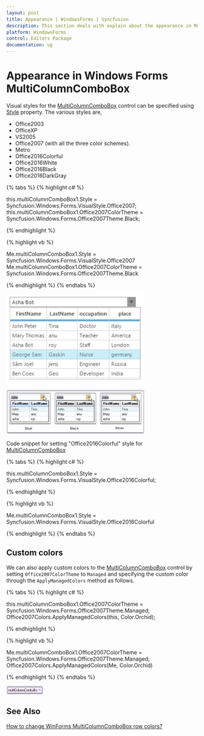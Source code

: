 ```yaml
---
layout: post
title: Appearance | WindowsForms | Syncfusion
description: This section deals with explain about the appearance in MultiColumnComboBox control on Windows Forms platform
platform: WindowsForms
control: Editors Package
documentation: ug
---
```


# Appearance in Windows Forms MultiColumnComboBox

Visual styles for the [MultiColumnComboBox](https://help.syncfusion.com/cr/windowsforms/Syncfusion.Tools.Windows~Syncfusion.Windows.Forms.Tools.MultiColumnComboBox.html) control can be specified using [Style](https://help.syncfusion.com/cr/windowsforms/Syncfusion.Tools.Windows~Syncfusion.Windows.Forms.Tools.MultiColumnComboBox~Style.html) property. The various styles are,

* Office2003
* OfficeXP
* VS2005
* Office2007 (with all the three color schemes).
* Metro
* Office2016Colorful
* Office2016White
* Office2016Black
* Office2016DarkGray

{% tabs %}
{% highlight c# %}

this.multiColumnComboBox1.Style = Syncfusion.Windows.Forms.VisualStyle.Office2007;
this.multiColumnComboBox1.Office2007ColorTheme = Syncfusion.Windows.Forms.Office2007Theme.Black;

{% endhighlight %}

{% highlight vb %}

Me.multiColumnComboBox1.Style = Syncfusion.Windows.Forms.VisualStyle.Office2007
Me.multiColumnComboBox1.Office2007ColorTheme = Syncfusion.Windows.Forms.Office2007Theme.Black

{% endhighlight %}
{% endtabs %}

![Appearance](Overview_images/Overview_img328.jpeg) 


![Appearance](Overview_images/Overview_img329.jpeg) 

 Code snippet for setting "Office2016Colorful" style for [MultiColumnComboBox](https://help.syncfusion.com/cr/windowsforms/Syncfusion.Tools.Windows~Syncfusion.Windows.Forms.Tools.MultiColumnComboBox.html)

{% tabs %}
{% highlight c# %}

this.multiColumnComboBox1.Style = Syncfusion.Windows.Forms.VisualStyle.Office2016Colorful;

{% endhighlight %}

{% highlight vb %}

Me.multiColumnComboBox1.Style = Syncfusion.Windows.Forms.VisualStyle.Office2016Colorful

{% endhighlight %}
{% endtabs %}

## Custom colors

We can also apply custom colors to the [MultiColumnComboBox](https://help.syncfusion.com/cr/windowsforms/Syncfusion.Tools.Windows~Syncfusion.Windows.Forms.Tools.MultiColumnComboBox.html) control by setting `Office2007ColorTheme` to `Managed` and specifying the custom color through the `ApplyManagedColors` method as follows.

{% tabs %}
{% highlight c# %}

this.multiColumnComboBox1.Office2007ColorTheme = Syncfusion.Windows.Forms.Office2007Theme.Managed;
Office2007Colors.ApplyManagedColors(this, Color.Orchid);

{% endhighlight %}

{% highlight vb %}

Me.multiColumnComboBox1.Office2007ColorTheme = Syncfusion.Windows.Forms.Office2007Theme.Managed;
Office2007Colors.ApplyManagedColors(Me, Color.Orchid)

{% endhighlight %}
{% endtabs %}

![Custom colors](Overview_images/Overview_img330.jpeg)

## See Also

[How to change WinForms MultiColumnComboBox row colors?](https://www.syncfusion.com/forums/152520/how-to-change-winforms-multicolumncombobox-row-colors)